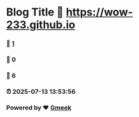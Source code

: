 # Blog Title :link: https://wow-233.github.io 
### :page_facing_up: [1](https://wow-233.github.io/tag.html) 
### :speech_balloon: 0 
### :hibiscus: 6 
### :alarm_clock: 2025-07-13 13:53:56 
### Powered by :heart: [Gmeek](https://github.com/Meekdai/Gmeek)
